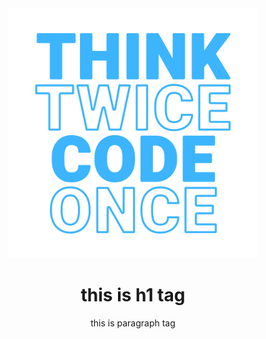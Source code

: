 <div align='center'> 
  <img src='./01.png' style="width: 400px; height: 400px;" alt="Banner"/> 
  <h1>this is h1 tag</h1>
<p>this is paragraph tag</p>
</div>
